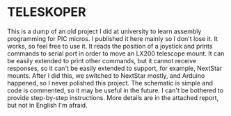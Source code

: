 # TELESKOPER

This is a dump of an old project I did at university to learn assembly
programming for PIC micros. I published it here mainly so I don't lose it. It
works, so feel free to use it. It reads the position of a joystick and prints
commands to serial port in order to move an LX200 telescope mount. It can be
easily extended to print other commands, but it cannot receive responses, so it
can't be easily extended to support, for example, NextStar mounts. After I did
this, we switched to NextStar mostly, and Arduino happened, so I never polished
this project. The schematic is simple and code is commented, so it may be
useful in the future. I can't be bothered to provide step-by-step instructions.
More details are in the attached report, but not in English I'm afraid.
